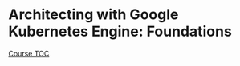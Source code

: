 # Architecting with Google Kubernetes Engine: Foundations

[Course TOC](https://app.pluralsight.com/library/courses/architecting-google-kubernetes-engine-foundations-6/table-of-contents)
